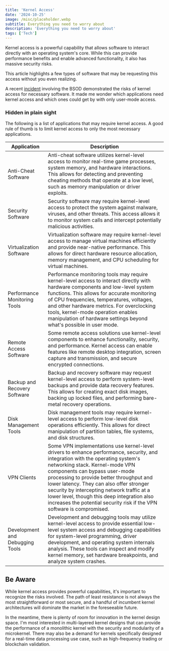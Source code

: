 ```yaml
---
title: 'Kernel Access'
date: '2024-10-25'
image: /misc/placeholder.webp
subtitle: Everything you need to worry about
description: 'Everything you need to worry about'
tags: ['Tech']
---
```


<style jsx>{`
 .prose a {
    text-decoration: underline;
    color: var(--color-accent);
 }
 .prose ol {
    list-style-type: decimal;
    margin-left: 2em; /* Adjust as needed for indentation */
    padding-left: 0.5em; /* Add padding if needed */
 }
 .prose ol li {
    margin-bottom: 0.5em;
    color: var(--color-text-primary);
    line-height: 1.5; /* Adjust line height for better readability */
 }
`}</style>

<div class="tldr-section">

Kernel access is a powerful capability that allows software to interact directly with an operating system's core. While this can provide performance benefits and enable advanced functionality, it also has massive security risks.

This article highlights a few types of software that may be requesting this access without you even realizing.

</div>

A recent [incident](/writing/a-simple-operating-system) involving the BSOD demonstrated the risks of kernel access for necessary software. It made me wonder which applications need kernel access and which ones could get by with only user-mode access.

### Hidden in plain sight

The following is a list of applications that may require kernel access. A good rule of thumb is to limit kernel access to only the most necessary applications.

| Application                     | Description                                                                                                                                                                                                                                                                                                                                                                                                                                                      |
| ------------------------------- | ---------------------------------------------------------------------------------------------------------------------------------------------------------------------------------------------------------------------------------------------------------------------------------------------------------------------------------------------------------------------------------------------------------------------------------------------------------------- |
| Anti-Cheat Software             | Anti-cheat software utilizes kernel-level access to monitor real-time game processes, system memory, and hardware interactions. This allows for detecting and preventing cheating methods that operate at a low level, such as memory manipulation or driver exploits.                                                                                                                                                                                           |
| Security Software               | Security software may require kernel-level access to protect the system against malware, viruses, and other threats. This access allows it to monitor system calls and intercept potentially malicious activities.                                                                                                                                                                                                                                               |
| Virtualization Software         | Virtualization software may require kernel-level access to manage virtual machines efficiently and provide near-native performance. This allows for direct hardware resource allocation, memory management, and CPU scheduling for virtual machines.                                                                                                                                                                                                             |
| Performance Monitoring Tools    | Performance monitoring tools may require kernel-level access to interact directly with hardware components and low-level system functions. This allows for accurate monitoring of CPU frequencies, temperatures, voltages, and other hardware metrics. For overclocking tools, kernel-mode operation enables manipulation of hardware settings beyond what's possible in user mode.                                                                              |
| Remote Access Software          | Some remote access solutions use kernel-level components to enhance functionality, security, and performance. Kernel access can enable features like remote desktop integration, screen capture and transmission, and secure encrypted connections.                                                                                                                                                                                                              |
| Backup and Recovery Software    | Backup and recovery software may request kernel-level access to perform system-level backups and provide data recovery features. This allows for creating exact disk images, backing up locked files, and performing bare-metal recovery operations.                                                                                                                                                                                                             |
| Disk Management Tools           | Disk management tools may require kernel-level access to perform low-level disk operations efficiently. This allows for direct manipulation of partition tables, file systems, and disk structures.                                                                                                                                                                                                                                                              |
| VPN Clients                     | Some VPN implementations use kernel-level drivers to enhance performance, security, and integration with the operating system's networking stack. Kernel-mode VPN components can bypass user-mode processing to provide better throughput and lower latency. They can also offer stronger security by intercepting network traffic at a lower level, though this deep integration also increases the potential security risk if the VPN software is compromised. |
| Development and Debugging Tools | Development and debugging tools may utilize kernel-level access to provide essential low-level system access and debugging capabilities for system-level programming, driver development, and operating system internals analysis. These tools can inspect and modify kernel memory, set hardware breakpoints, and analyze system crashes.                                                                                                                       |

## Be Aware

While kernel access provides powerful capabilities, it's important to recognize the risks involved. The path of least resistance is not always the most straightforward or most secure, and a handful of incumbent kernel architectures will dominate the market in the foreseeable future.

In the meantime, there is plenty of room for innovation in the kernel design space. I'm most interested in multi-layered kernel designs that can provide the performance of a monolithic kernel with the security and modularity of a microkernel. There may also be a demand for kernels specifically designed for a real-time data processing use case, such as high-frequency trading or blockchain validation.

